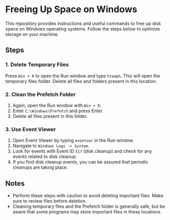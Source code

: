 # Freeing Up Space on Windows

This repository provides instructions and useful commands to free up disk space on Windows operating systems. Follow the steps below to optimize storage on your machine.

## Steps

### 1. Delete Temporary Files

Press `Win + R` to open the Run window and type `%temp%`. This will open the temporary files folder. Delete all files and folders present in this location.

### 2. Clean the Prefetch Folder

1. Again, open the Run window with `Win + R`.
2. Enter `C:\Windows\Prefetch` and press Enter.
3. Delete all files present in this folder.

### 3. Use Event Viewer

1. Open Event Viewer by typing `eventvwr` in the Run window.
2. Navigate to `Windows Logs -> System`.
3. Look for events with Event ID `517` (disk cleanup) and check for any events related to disk cleanup.
4. If you find disk cleanup events, you can be assured that periodic cleanups are taking place.

## Notes

- Perform these steps with caution to avoid deleting important files. Make sure to review files before deletion.
- Cleaning temporary files and the Prefetch folder is generally safe, but be aware that some programs may store important files in these locations.
